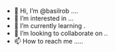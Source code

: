 - 👋 Hi, I’m @basilrob ....
- 👀 I’m interested in ...
- 🌱 I’m currently learning .
- 💞️ I’m looking to collaborate on ..
- 📫 How to reach me .....

<!---
basilrob/basilrob is a ✨ special ✨ repository because its `README.md` (this file) appears on your GitHub profile.
You can click the Preview link to take a look at your changes.
--->
